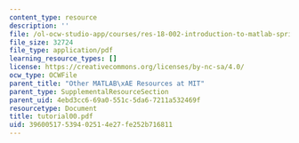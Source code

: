 ```yaml
---
content_type: resource
description: ''
file: /ol-ocw-studio-app/courses/res-18-002-introduction-to-matlab-spring-2008/39600517539402514e27fe252b716811_tutorial00.pdf
file_size: 32724
file_type: application/pdf
learning_resource_types: []
license: https://creativecommons.org/licenses/by-nc-sa/4.0/
ocw_type: OCWFile
parent_title: "Other MATLAB\xAE Resources at MIT"
parent_type: SupplementalResourceSection
parent_uid: 4ebd3cc6-69a0-551c-5da6-7211a532469f
resourcetype: Document
title: tutorial00.pdf
uid: 39600517-5394-0251-4e27-fe252b716811
---
```

